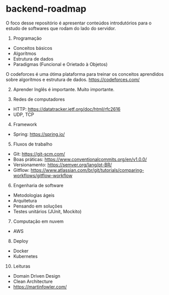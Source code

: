 # backend-roadmap
O foco desse repositório é apresentar conteúdos introdutórios para o estudo de softwares que rodam do lado do servidor.

1. Programação

- Conceitos básicos
- Algorítmos
- Estrutura de dados
- Paradigmas (Funcional e Orietado à Objetos)

O codeforces é uma ótima plataforma para treinar os conceitos aprendidos sobre algorítmos e estrutura de dados.
https://codeforces.com/

2. Aprender Inglês é importante. Muito importante.

3. Redes de computadores

- HTTP: https://datatracker.ietf.org/doc/html/rfc2616
- UDP, TCP

4. Framework

- Spring: https://spring.io/

5. Fluxos de trabalho

- Git: https://git-scm.com/
- Boas práticas: https://www.conventionalcommits.org/en/v1.0.0/
- Versionamento: https://semver.org/lang/pt-BR/
- Gitflow: https://www.atlassian.com/br/git/tutorials/comparing-workflows/gitflow-workflow

6. Engenharia de software

- Metodologias ágeis
- Arquitetura
- Pensando em soluções
- Testes unitários (JUnit, Mockito)

7. Computação em nuvem

- AWS

8. Deploy

- Docker
- Kubernetes

10. Leituras

- Domain Driven Design
- Clean Architecture
- https://martinfowler.com/
